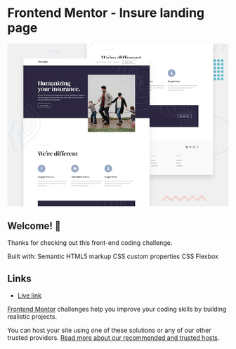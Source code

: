 # Frontend Mentor - Insure landing page

![Design preview for the Insure landing page coding challenge](./design/desktop-preview.jpg)

## Welcome! 👋

Thanks for checking out this front-end coding challenge.

Built with:
Semantic HTML5 markup
CSS custom properties
CSS Flexbox

## Links

- [Live link](https://theresahb.github.io/sunnyside-agency-landing-page/)

[Frontend Mentor](https://www.frontendmentor.io) challenges help you improve your coding skills by building realistic projects.

You can host your site using one of these solutions or any of our other trusted providers. [Read more about our recommended and trusted hosts](https://medium.com/frontend-mentor/frontend-mentor-trusted-hosting-providers-bf000dfebe).


